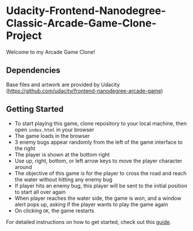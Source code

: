 # Udacity-Frontend-Nanodegree-Classic-Arcade-Game-Clone-Project

Welcome to my Arcade Game Clone!

## Dependencies
Base files and artwork are provided by Udacity (https://github.com/udacity/frontend-nanodegree-arcade-game)

## Getting Started

- To start playing this game, clone repository to your local machine, then open <code>index.html</code> in your browser
- The game loads in the browser
- 3 enemy bugs appear randomly from the left of the game interface to the right
- The player is shown at the bottom right
- Use up, right, bottom, or left arrow keys to move the player character around
- The objective of this game is for the player to cross the road and reach the water without hitting any enemy bug
- If player hits an enemy bug, this player will be sent to the initial position to start all over again
- When player reaches the water side, the game is won, and a window alert pops up, asking if the player wants to play the game again
- On clicking <code>OK</code>, the game restarts 

For detailed instructions on how to get started, check out this [guide](https://docs.google.com/document/d/1v01aScPjSWCCWQLIpFqvg3-vXLH2e8_SZQKC8jNO0Dc/pub?embedded=true).

